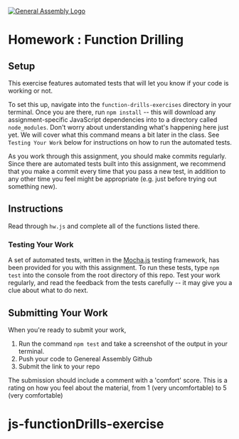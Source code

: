 [![General Assembly Logo](https://camo.githubusercontent.com/1a91b05b8f4d44b5bbfb83abac2b0996d8e26c92/687474703a2f2f692e696d6775722e636f6d2f6b6538555354712e706e67)](https://generalassemb.ly/education/web-development-immersive)

# Homework : Function Drilling

## Setup

This exercise features automated tests that will let you know if your code is working or not.

To set this up, navigate into the `function-drills-exercises` directory in your terminal.  Once you are there,  run `npm install` -- this will download any assignment-specific JavaScript
dependencies into to a directory called `node_modules`. Don't worry about understanding what's happening here just yet.
We will cover what this command means a bit later in the class.  See `Testing Your Work` below for instructions on
how to run the automated tests.

As you work through this assignment, you should make commits regularly.
Since there are automated tests built into this assignment, we
recommend that you make a commit every time that you pass a new test, in
addition to any other time you feel might be appropriate (e.g. just before
trying out something new).

## Instructions

Read through `hw.js` and complete all of the functions listed there.

### Testing Your Work

A set of automated tests, written in the [Mocha.js](https://mochajs.org/)
testing framework, has been provided for you with this assignment.
To run these tests, type `npm test` into the console from the root directory
of this repo. Test your work regularly, and read the feedback from the tests
carefully -- it may give you a clue about what to do next.

## Submitting Your Work

When you're ready to submit your work,

1. Run the command `npm test` and take a screenshot of the output in your
    terminal.
2. Push your code to Genereal Assembly Github
3. Submit the link to your repo 

The submission should include a comment with a 'comfort' score.  This is a rating
on how you feel about the material, from 1 (very uncomfortable) to 5 (very comfortable)
# js-functionDrills-exercise
